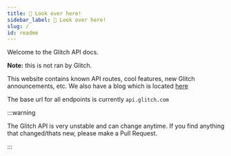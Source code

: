 ```yaml
---
title: 👀 Look over here!
sidebar_label: 👀 Look over here! 
slug: /
id: readme
---
```


Welcome to the Glitch API docs.

**Note:** this is not ran by Glitch.

This website contains known API routes, cool features, new Glitch announcements, etc. We also have a blog which is located [here](/blog)

The base url for all endpoints is currently `api.glitch.com`

:::warning

The Glitch API is very unstable and can change anytime. If you find anything that changed/thats new, please make a Pull Request.

:::